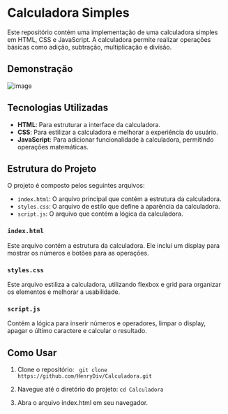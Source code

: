# Calculadora Simples

Este repositório contém uma implementação de uma calculadora simples em HTML, CSS e JavaScript. A calculadora permite realizar operações básicas como adição, subtração, multiplicação e divisão.


## Demonstração

![image](https://github.com/user-attachments/assets/068592fe-8cb6-40dc-99e3-9c90990f9551)


## Tecnologias Utilizadas

- **HTML**: Para estruturar a interface da calculadora.
- **CSS**: Para estilizar a calculadora e melhorar a experiência do usuário.
- **JavaScript**: Para adicionar funcionalidade à calculadora, permitindo operações matemáticas.

## Estrutura do Projeto

O projeto é composto pelos seguintes arquivos:

- `index.html`: O arquivo principal que contém a estrutura da calculadora.
- `styles.css`: O arquivo de estilo que define a aparência da calculadora.
- `script.js`: O arquivo que contém a lógica da calculadora.

### `index.html`

Este arquivo contém a estrutura da calculadora. Ele inclui um display para mostrar os números e botões para as operações.

### `styles.css`

Este arquivo estiliza a calculadora, utilizando flexbox e grid para organizar os elementos e melhorar a usabilidade.

### `script.js`

Contém a lógica para inserir números e operadores, limpar o display, apagar o último caractere e calcular o resultado.

## Como Usar

1. Clone o repositório:
  ` git clone https://github.com/HenryDiv/Calculadora.git`

2. Navegue até o diretório do projeto:
   `cd Calculadora`

3. Abra o arquivo index.html em seu navegador.

